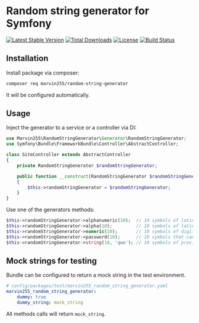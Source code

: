 Random string generator for Symfony
===================================

[![Latest Stable Version](https://poser.pugx.org/marvin255/random-string-generator/v/stable.png)](https://packagist.org/packages/marvin255/random-string-generator)
[![Total Downloads](https://poser.pugx.org/marvin255/random-string-generator/downloads.png)](https://packagist.org/packages/marvin255/random-string-generator)
[![License](https://poser.pugx.org/marvin255/random-string-generator/license.svg)](https://packagist.org/packages/marvin255/random-string-generator)
[![Build Status](https://github.com/marvin255/random-string-generator/workflows/random_string_generator/badge.svg)](https://github.com/marvin255/random-string-generator/actions?query=workflow%3A%22random_string_generator%22)

Installation
------------

Install package via composer:

```bash
composer req marvin255/random-string-generator
```

It will be configured automatically.


Usage
-----

Inject the generator to a service or a controller via DI:

```php
use Marvin255\RandomStringGenerator\Generator\RandomStringGenerator;
use Symfony\Bundle\FrameworkBundle\Controller\AbstractController;

class SiteController extends AbstractController
{
    private RandomStringGenerator $randomStringGenerator;

    public function __construct(RandomStringGenerator $randomStringGenerator)
    {
        $this->randomStringGenerator = $randomStringGenerator;
    }
}
```

Use one of the generators methods:

```php
$this->randomStringGenerator->alphanumeric(10);  // 10 symbols of latin alphabet or digits
$this->randomStringGenerator->alpha(10);         // 10 symbols of latin alphabet
$this->randomStringGenerator->numeric(10);       // 10 symbols of digits
$this->randomStringGenerator->password(10);      // 10 symbols that can be used as password
$this->randomStringGenerator->string(10, 'qwe'); // 10 symbols of provided vocabulary
```


Mock strings for testing
------------------------

Bundle can be configured to return a mock string in the test environment.

```yaml
# config/packages/test/marvin255_random_string_generator.yaml
marvin255_random_string_generator:
    dummy: true
    dummy_string: mock_string
```

All methods calls will return `mock_string`.
